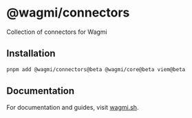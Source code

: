 # @wagmi/connectors

Collection of connectors for Wagmi

## Installation

```bash
pnpm add @wagmi/connectors@beta @wagmi/core@beta viem@beta
```

## Documentation

For documentation and guides, visit [wagmi.sh](https://beta.wagmi.sh).
